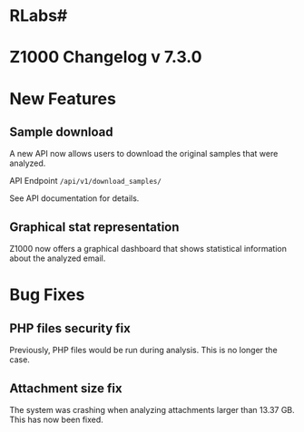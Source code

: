 # RLabs#
# Z1000 Changelog v 7.3.0


# New Features

## Sample download 

A new API now allows users to download the original samples that were analyzed.

API Endpoint `/api/v1/download_samples/` 

See API documentation for details.

## Graphical stat representation

Z1000 now offers a graphical dashboard that shows statistical information about the analyzed email.

# Bug Fixes

## PHP files security fix

Previously, PHP files would be run during analysis. This is no longer the case.

##  Attachment size fix

The system was crashing when analyzing attachments larger than 13.37 GB. This has now been fixed.
